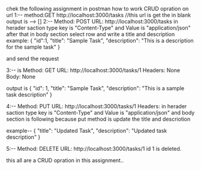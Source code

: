chek the following assignment in postman how to work CRUD opration on url
1:--
method:GET
http://localhost:3000/tasks //this url is get the in blank 
output is -->
[]
2:--
Method: POST
URL: http://localhost:3000/tasks
in herader saction type key is "Content-Type" and Value is "application/json"
after that in body section select row and write a title and description
example:
      {
      "id":1,
  "title": "Sample Task",
  "description": "This is a description for the sample task"
}


and send the request


3:-- is 
Method: GET
URL: http://localhost:3000/tasks/1
Headers: None
Body: None

output is 
{
  "id": 1,
  "title": "Sample Task",
  "description": "This is a sample task description"
}

4:--
Method: PUT
URL: http://localhost:3000/tasks/1
Headers:
in herader saction type key is "Content-Type" and Value is "application/json"
and body section is following because put method is update the title and descriotion

example--
{
  "title": "Updated Task",
  "description": "Updated task description"
}

5:--
Method: DELETE
URL: http://localhost:3000/tasks/1
id 1 is deleted.


this all are a CRUD opration in this assignment..




